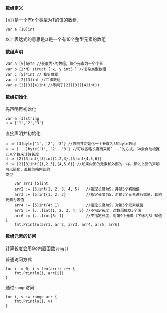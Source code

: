 #### 数组定义

`[n]T`是一个有n个类型为T的值的数组.

```
var a [10]int
```

以上表达式的意思是:a是一个有10个整型元素的数组

#### 数组声明

```
var a [5]byte //长度为5的数组，每个元素为一个字节
var b [2*N] struct { x, y int5 } //复杂类型数组
var c [5]*int // 指针数组
var d [2][3]int //二维数组
var e [2][3][4]int //等同于[2]([3]([4]int))
```

#### 数组初始化

先声明再初始化

```
var a [3]string
a = {'1','2','3'}
```

直接声明并初始化

    a := [3]byte{'1', '2', '3'} //声明并初始化一个长度为3的byte数组
    a := [...]byte{'1', '2', '3'} //可以省略长度而采用`...`的方式，Go会自动根据元素个数来计算长度
    d := [2][3]int{[3]int{1,2,3},[3]int{4,5,6}}
    d := [2][3]int{{1,2,3},{4,5,6}} //如果内部的元素和外部的一样，那么上面的声明可以简化，直接忽略内部的
    类型

```
    var arr1 [5]int
    arr2 := [5]int{1, 2, 3, 4, 5}   //指定长度为5，并赋5个初始值
    arr3 := [5]int{1, 2, 3}         //指定长度为5，对前3个元素进行赋值，其他元素为零值
    arr4 := [5]int{4: 1}            //指定长度为5，对第5个元素赋值
    arr5 := [...]int{1, 2, 3, 4, 5} //不指定长度，对数组赋以5个值
    arr6 := [...]int{8: 1}          //不指定长度，对第9个元素（下标为8）赋值1
    fmt.Println(arr1, arr2, arr3, arr4, arr5, arr6)
```

#### 数组元素的访问

计算长度会用Go内置函数`leng()`

普通访问方式

```
for i := 0; i < len(arr); i++ {
    fmt.Println(i, arr[i])
}
```

通过`range`访问

```
for i, v := range arr {
    fmt.Println(i, v)
}
```



